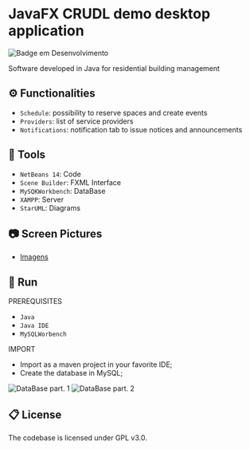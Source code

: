 

# JavaFX CRUDL demo desktop application  
![Badge em Desenvolvimento](http://img.shields.io/static/v1?label=STATUS&message=development&color=GREEN&style=for-the-badge)

Software developed in Java for residential building management 



## :gear: Functionalities

- `Schedule`: possibility to reserve spaces and create events
- `Providers`: list of service providers
- `Notifications`: notification tab to issue notices and announcements



## :hammer: Tools

- `NetBeans 14`: Code
- `Scene Builder`: FXML Interface
- `MySQKWorkbench`: DataBase
- `XAMPP`: Server
- `StarUML`: Diagrams

## 📷 Screen Pictures

* [Imagens](https://github.com/nicolas-ceruti/CondoPlus/issues/1#issue-1327951344)

 
## 📌 Run

PREREQUISITES
- `Java`
- `Java IDE`
- `MySQLWorbench`

IMPORT

- Import as a maven project in your favorite IDE;
- Create the database in MySQL;

![DataBase part. 1](https://user-images.githubusercontent.com/79486020/182748170-c8f2e692-2bac-459f-a848-8aaeb0ce2a8b.png)
![DataBase part. 2](https://user-images.githubusercontent.com/79486020/182748422-60eba3ec-edac-4b19-bfe2-d70e205b07e3.png)


## 📋 License
The codebase is licensed under GPL v3.0.
